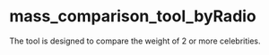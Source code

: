 # mass_comparison_tool_byRadio
The tool is designed to compare the weight of 2 or more celebrities.
